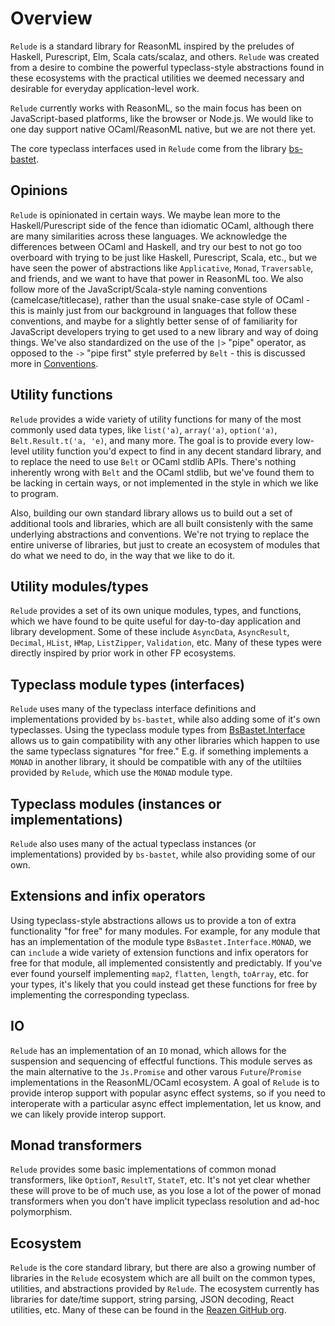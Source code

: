 # Overview

`Relude` is a standard library for ReasonML inspired by the preludes of Haskell, Purescript, Elm, Scala cats/scalaz, and others.  `Relude` was created from a desire to combine the powerful typeclass-style abstractions found in these ecosystems with the practical utilities we deemed necessary and desirable for everyday application-level work.

`Relude` currently works with ReasonML, so the main focus has been on JavaScript-based platforms, like the browser or Node.js.  We would like to one day support native OCaml/ReasonML native, but we are not there yet.

The core typeclass interfaces used in `Relude` come from the library [bs-bastet](https://github.com/Risto-Stevcev/bs-bastet).

## Opinions

`Relude` is opinionated in certain ways.  We maybe lean more to the Haskell/Purescript side of the fence than idiomatic OCaml, although there are many similarities across these languages.  We acknowledge the differences between OCaml and Haskell, and try our best to not go too overboard with trying to be just like Haskell, Purescript, Scala, etc., but we have seen the power of abstractions like `Applicative`, `Monad`, `Traversable`, and friends, and we want to have that power in ReasonML too.  We also follow more of the JavaScript/Scala-style naming conventions (camelcase/titlecase), rather than the usual snake-case style of OCaml - this is mainly just from our background in languages that follow these conventions, and maybe for a slightly better sense of of familiarity for JavaScript developers trying to get used to a new library and way of doing things.  We've also standardized on the use of the `|>` "pipe" operator, as opposed to the `->` "pipe first" style preferred by `Belt` - this is discussed more in [Conventions](Conventions.md).

## Utility functions

`Relude` provides a wide variety of utility functions for many of the most commonly used data types, like `list('a)`, `array('a)`, `option('a)`, `Belt.Result.t('a, 'e)`, and many more.  The goal is to provide every low-level utility function you'd expect to find in any decent standard library, and to replace the need to use `Belt` or OCaml stdlib APIs.  There's nothing inherently wrong with `Belt` and the OCaml stdlib, but we've found them to be lacking in certain ways, or not implemented in the style in which we like to program.

Also, building our own standard library allows us to build out a set of additional tools and libraries, which are all built consistenly with the same underlying abstractions and conventions.  We're not trying to replace the entire universe of libraries, but just to create an ecosystem of modules that do what we need to do, in the way that we like to do it.

## Utility modules/types

`Relude` provides a set of its own unique modules, types, and functions, which we have found to be quite useful for day-to-day application and library development.  Some of these include `AsyncData`, `AsyncResult`, `Decimal`, `HList`, `HMap`, `ListZipper`, `Validation`, etc.  Many of these types were directly inspired by prior work in other FP ecosystems.

## Typeclass module types (interfaces)

`Relude` uses many of the typeclass interface definitions and implementations provided by `bs-bastet`, while also adding some of it's own typeclasses.  Using the typeclass module types from [BsBastet.Interface](https://github.com/Risto-Stevcev/bastet/blob/master/bastet/src/Interface.re) allows us to gain compatibility with any other libraries which happen to use the same typeclass signatures "for free."  E.g. if something implements a `MONAD` in another library, it should be compatible with any of the utiltiies provided by `Relude`, which use the `MONAD` module type.

## Typeclass modules (instances or implementations)

`Relude` also uses many of the actual typeclass instances (or implementations) provided by `bs-bastet`, while also providing some of our own.

## Extensions and infix operators

Using typeclass-style abstractions allows us to provide a ton of extra functionality "for free" for many modules.  For example, for any module that has an implementation of the module type `BsBastet.Interface.MONAD`, we can `include` a wide variety of extension functions and infix operators for free for that module, all implemented consistently and predictably.  If you've ever found yourself implementing `map2`, `flatten`, `length`, `toArray`, etc. for your types, it's likely that you could instead get these functions for free by implementing the corresponding typeclass.

## IO

`Relude` has an implementation of an `IO` monad, which allows for the suspension and sequencing of effectful functions.  This module serves as the main alternative to the `Js.Promise` and other varous `Future`/`Promise` implementations in the ReasonML/OCaml ecosystem.  A goal of `Relude` is to provide interop support with popular async effect systems, so if you need to interoperate with a particular async effect implementation, let us know, and we can likely provide interop support.

## Monad transformers

`Relude` provides some basic implementations of common monad transformers, like `OptionT`, `ResultT`, `StateT`, etc.  It's not yet clear whether these will prove to be of much use, as you lose a lot of the power of monad transformers when you don't have implicit typeclass resolution and ad-hoc polymorphism.

## Ecosystem

`Relude` is the core standard library, but there are also a growing number of libraries in the `Relude` ecosystem which are all built on the common types, utilities, and abstractions provided by `Relude`.  The ecosystem currently has libraries for date/time support, string parsing, JSON decoding, React utilities, etc.  Many of these can be found in the [Reazen GitHub org](https://github.com/reazen).
